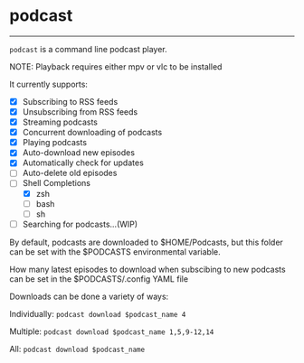  # podcast
 ---
 `podcast` is a command line podcast player.
 
 NOTE: Playback requires either mpv or vlc to be installed
 
 It currently supports:
- [x] Subscribing to RSS feeds
- [x] Unsubscribing from RSS feeds
- [x] Streaming podcasts
- [x] Concurrent downloading of podcasts 
- [x] Playing podcasts
- [x] Auto-download new episodes
- [x] Automatically check for updates
- [ ] Auto-delete old episodes
- [ ] Shell Completions
    - [x] zsh
    - [ ] bash
    - [ ] sh
- [ ] Searching for podcasts...(WIP)

By default, podcasts are downloaded to $HOME/Podcasts, but this folder can be set with the $PODCASTS environmental variable.

How many latest episodes to download when subscibing to new podcasts can be set in the $PODCASTS/.config YAML file

Downloads can be done a variety of ways:

Individually: `podcast download $podcast_name 4`

Multiple: `podcast download $podcast_name 1,5,9-12,14`

All: `podcast download $podcast_name`
